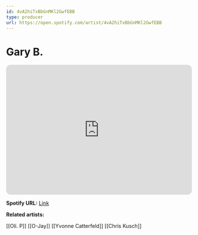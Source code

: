 ```yaml
---
id: 4vA2hiTxBbGnMKl2GwfEBB
type: producer
url: https://open.spotify.com/artist/4vA2hiTxBbGnMKl2GwfEBB
---
```

# Gary B.

<iframe style="border-radius:12px" src="https://open.spotify.com/embed/artist/4vA2hiTxBbGnMKl2GwfEBB" width="100%" height="352" frameBorder="0" allowfullscreen="" allow="autoplay; clipboard-write; encrypted-media; fullscreen; picture-in-picture" loading="lazy"></iframe>

**Spotify URL:** [Link](https://open.spotify.com/artist/4vA2hiTxBbGnMKl2GwfEBB)

**Related artists:**

[[Oli. P]]
[[O-Jay]]
[[Yvonne Catterfeld]]
[[Chris Kusch]]
